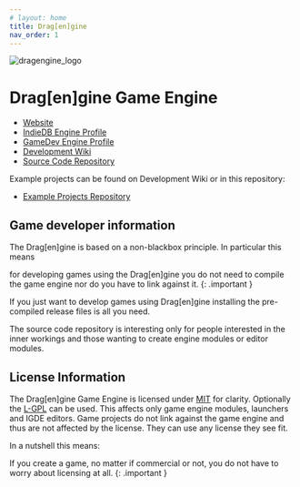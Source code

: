 ```yaml
---
# layout: home
title: Drag[en]gine
nav_order: 1
---
```

![dragengine_logo](https://dragondreams.ch/wp-content/uploads/2020/03/banner_medium.png)

# Drag\[en\]gine Game Engine

- [Website](https://dragondreams.ch/?page_id=152)
- [IndieDB Engine Profile](https://www.indiedb.com/engines/dragengine)
- [GameDev Engine Profile](https://www.gamedev.net/manage/projects/356)
- [Development Wiki](https://developer.dragondreams.ch/wiki/doku.php)
- [Source Code Repository](https://github.com/LordOfDragons/dragengine)

Example projects can be found on Development Wiki or in this repository:
- [Example Projects Repository](https://github.com/LordOfDragons/deexamples)

## Game developer information

The Drag\[en\]gine is based on a non-blackbox principle. In particular this means

for developing games using the Drag\[en\]gine you do not need to compile the game engine nor do you have to link against it.
{: .important }

If you just want to develop games using Drag\[en\]gine installing the pre-compiled release files is all you need.

The source code repository is interesting only for people interested in the
inner workings and those wanting to create engine modules or editor modules.

## License Information

The Drag\[en\]gine Game Engine is licensed under [MIT](https://choosealicense.com/licenses/mit)
for clarity. Optionally the [L-GPL](https://www.gnu.org/licenses/lgpl-3.0.html)
can be used. This affects only game engine modules, launchers and IGDE editors.
Game projects do not link against the game engine and thus are not affected by
the license. They can use any license they see fit.

In a nutshell this means:

If you create a game, no matter if commercial or not, you do not have to worry about licensing at all.
{: .important }
